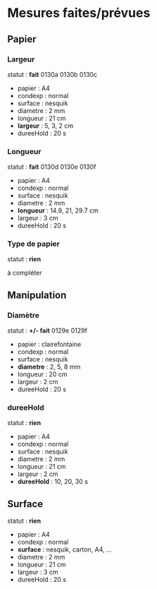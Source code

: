 # Mesures faites/prévues

## Papier

### Largeur

statut : **fait** 0130a 0130b 0130c

* papier : A4
* condexp : normal
* surface : nesquik
* diametre : 2 mm
* longueur : 21 cm
* **largeur** : 5, 3, 2 cm
* dureeHold : 20 s

### Longueur

statut : **fait** 0130d 0130e 0130f

* papier : A4
* condexp : normal
* surface : nesquik
* diametre : 2 mm
* **longueur** : 14.9, 21, 29.7 cm
* largeur : 3 cm
* dureeHold : 20 s

### Type de papier

statut : **rien**

à compléter

## Manipulation

### Diamètre

statut : **+/- fait** 0129e 0129f

* papier : clairefontaine
* condexp : normal
* surface : nesquik
* **diametre** : 2, 5, 8 mm
* longueur : 20 cm
* largeur : 2 cm
* dureeHold : 20 s

### dureeHold

statut : **rien**

* papier : A4
* condexp : normal
* surface : nesquik
* diametre : 2 mm
* longueur : 21 cm
* largeur : 2 cm
* **dureeHold** : 10, 20, 30 s

## Surface

statut : **rien**

* papier : A4
* condexp : normal
* **surface** : nesquik, carton, A4, ...
* diametre : 2 mm
* longueur : 21 cm
* largeur : 3 cm
* dureeHold : 20 s